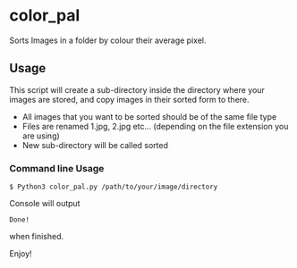  color_pal
=====
 Sorts Images in a folder by colour their average pixel.


Usage
-----
This script will create a sub-directory inside the directory where your images are stored, and copy images in their sorted form to there.
* All images that you want to be sorted should be of the same file type
* Files are renamed 1.jpg, 2.jpg etc... (depending on the file extension you are using)
* New sub-directory will be called sorted
### Command line Usage
```console
$ Python3 color_pal.py /path/to/your/image/directory
```
Console will output 
```console
Done!
```
when finished.

Enjoy!
